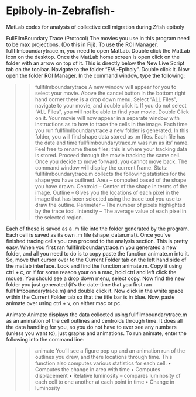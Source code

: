 # Epiboly-in-Zebrafish-
MatLab codes for analysis of collective cell migration during Zfish epiboly

FullFilmBoundary Trace (Protocol) 
The movies you use in this program need to be max projections. (Do this in Fiji). 
To use the ROI Manager, fullfilmboundarytrace.m, you need to open MatLab. Double click the MatLab icon on the desktop. 
Once the MatLab home screen is open click on the folder with an arrow on top of it. This is directly below the New Live Script tab on the toolbar. Navigate to the folder “EVL-Epiboly”. Double click it. Now open the folder ROI Manager. 
In the command window, type the following:
>>  fullfilmboundarytrace
A new window will appear for you to select your movie. Above the cancel button in the bottom right hand corner there is a drop down menu. Select “ALL Files”, navigate to your movie, and double click it. If you do not select “ALL Files”, you will not be able to find your movie. Double Click on it. 
Your movie will now appear in a separate window with instructions as to how to trace the cells in the image. Each time you run fullfilmlboundarytrace a new folder is generated. In this folder, you will find shape data stored as .m files. Each file has the date and time fullfilmboundarytrace.m was run as its’ name. Feel free to rename these files; this is where your tracking data is stored. 
Proceed through the movie tracking the same cell. Once you decide to move forward, you cannot move back. The command window will display the current frame. 
Stats: fullfilmboundarytrace.m collects the following statistics for the shape you have outlined. 
Area – computed based of the shape you have drawn. 
Centroid – Center of the shape in terms of the image. 
Outline – Gives you the locations of each pixel in the image that has been selected using the trace tool you use to draw the outline. 
Perimeter – The number of pixels highlighted by the trace tool. 
Intensity – The average value of each pixel in the selected region. 

Each of these is saved as a .m file into the folder generated by the program. Each cell is saved as its own .m file (shape_datan.mat).
Once you’ve finished tracing cells you can proceed to the analysis section. This is pretty easy. When you first ran fullfilmboundarytrace.m you generated a new folder, and all you need to do is to copy paste the function animate.m into it. So, move that cursor over to the Current Folder tab on the left hand side of the matlab interface. Look and find the function animate.m. Copy it using ctrl + c, or if for some reason your on a mac, hold ctrl and left click the mouse. You should see a drop down menu, select copy. Now find the new folder you just generated (it’s the date-time that you first ran fullfilmboundarytrace.m) and double click it. Now click in the white space within the Current Folder tab so that the title bar is in blue. Now, paste animate over using ctrl + v, on either mac or pc. 

Animate 
Animate displays the data collected using fullfilmboundarytrace.m as an animation of the cell outlines and centroids through time. It does all the data handling for you, so you do not have to ever see any numbers (unless you want to), just graphs and animations. 
To run animate, enter the following into the command line: 
>> animate
You’ll see a figure pop up and an animation run of the outlines you drew, and there locations through time. 
This function also computes various statistics for each cell. 
•	Computes the change in area with time 
•	Computes displacement 
•	Relative luminosity – compares luminosity of each cell to one another at each point in time
•	Change in luminosity 

